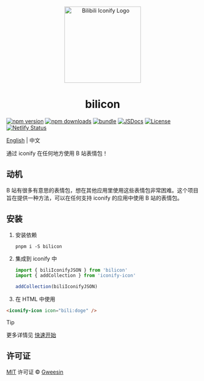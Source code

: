 <br />

<p align="center"><a href="https://bilicon.netlify.app/" target="_blank" rel="noopener noreferrer"><img width="200" src="https://bilicon.netlify.app/images/logo.png" alt="Bilibili Iconify Logo"></a></p>

<h1 align="center">bilicon</h1>

[![npm version][npm-version-src]][npm-version-href]
[![npm downloads][npm-downloads-src]][npm-downloads-href]
[![bundle][bundle-src]][bundle-href]
[![JSDocs][jsdocs-src]][jsdocs-href]
[![License][license-src]][license-href]
[![Netlify Status](https://api.netlify.com/api/v1/badges/3bd17822-81c1-4ec8-8b35-303a584de069/deploy-status)](https://app.netlify.com/projects/bilicon/deploys)

[English](./README.md) | 中文

通过 iconify 在任何地方使用 B 站表情包！

## 动机

B 站有很多有意思的表情包，想在其他应用里使用这些表情包非常困难。这个项目旨在提供一种方法，可以在任何支持 iconify 的应用中使用 B 站的表情包。

## 安装

1. 安装依赖

    ```shell
    pnpm i -S bilicon
    ```

2. 集成到 iconify 中

    ```js
    import { biliIconifyJSON } from 'bilicon'
    import { addCollection } from 'iconify-icon'

    addCollection(biliIconifyJSON)
    ```

3. 在 HTML 中使用

```html
<iconify-icon icon="bili:doge" />
```

> [!TIP]
> 更多详情见 [快速开始](https://bilicon.netlify.app/guide/getting-started.html)

## 许可证

[MIT](./LICENSE) 许可证 © [Gweesin](https://github.com/gweesin)

<!-- Badges -->

[npm-version-src]: https://img.shields.io/npm/v/bilicon?style=flat&colorA=080f12&colorB=1fa669
[npm-version-href]: https://npmjs.com/package/bilicon
[npm-downloads-src]: https://img.shields.io/npm/dm/bilicon?style=flat&colorA=080f12&colorB=1fa669
[npm-downloads-href]: https://npmjs.com/package/bilicon
[bundle-src]: https://img.shields.io/bundlephobia/minzip/bilicon?style=flat&colorA=080f12&colorB=1fa669&label=minzip
[bundle-href]: https://bundlephobia.com/result?p=bilicon
[license-src]: https://img.shields.io/github/license/gweesin/bilicon.svg?style=flat&colorA=080f12&colorB=1fa669
[license-href]: https://github.com/gweesin/bilicon/blob/main/LICENSE
[jsdocs-src]: https://img.shields.io/badge/jsdocs-reference-080f12?style=flat&colorA=080f12&colorB=1fa669
[jsdocs-href]: https://www.jsdocs.io/package/bilicon
